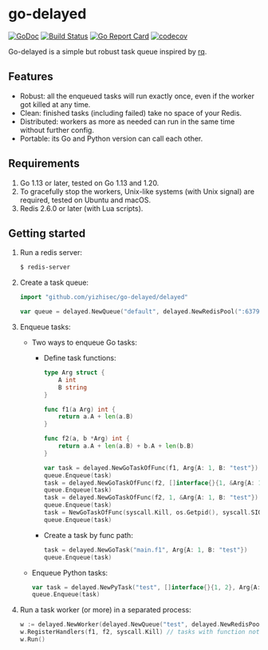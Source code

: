 # go-delayed
[![GoDoc](https://pkg.go.dev/badge/github.com/yizhisec/go-delayed)](https://pkg.go.dev/github.com/yizhisec/go-delayed)
[![Build Status](https://github.com/yizhisec/go-delayed/actions/workflows/go.yml/badge.svg)](https://github.com/yizhisec/go-delayed/actions)
[![Go Report Card](https://goreportcard.com/badge/github.com/yizhisec/go-delayed)](https://goreportcard.com/report/github.com/yizhisec/go-delayed)
[![codecov](https://codecov.io/gh/yizhisec/go-delayed/branch/main/graph/badge.svg?token=YKJLNCK2P4)](https://codecov.io/gh/yizhisec/go-delayed)

Go-delayed is a simple but robust task queue inspired by [rq](https://python-rq.org/).

## Features

* Robust: all the enqueued tasks will run exactly once, even if the worker got killed at any time.
* Clean: finished tasks (including failed) take no space of your Redis.
* Distributed: workers as more as needed can run in the same time without further config.
* Portable: its Go and Python version can call each other.

## Requirements

1. Go 1.13 or later, tested on Go 1.13 and 1.20.
2. To gracefully stop the workers, Unix-like systems (with Unix signal) are required, tested on Ubuntu and macOS.
3. Redis 2.6.0 or later (with Lua scripts).

## Getting started

1. Run a redis server:

    ```bash
    $ redis-server
    ```

2. Create a task queue:

    ```Go
	import "github.com/yizhisec/go-delayed/delayed"

	var queue = delayed.NewQueue("default", delayed.NewRedisPool(":6379")) // "default" is the queue name
    ```

3. Enqueue tasks:
	* Two ways to enqueue Go tasks:
		* Define task functions:

			```Go
			type Arg struct {
				A int
				B string
			}

			func f1(a Arg) int {
				return a.A + len(a.B)
			}

			func f2(a, b *Arg) int {
				return a.A + len(a.B) + b.A + len(b.B)
			}

			var task = delayed.NewGoTaskOfFunc(f1, Arg{A: 1, B: "test"})
			queue.Enqueue(task)
			task = delayed.NewGoTaskOfFunc(f2, []interface{}{1, &Arg{A: 1, B: "test"}})
			queue.Enqueue(task)
			task = delayed.NewGoTaskOfFunc(f2, 1, &Arg{A: 1, B: "test"}) // same as the above task
			queue.Enqueue(task)
			task = NewGoTaskOfFunc(syscall.Kill, os.Getpid(), syscall.SIGHUP)
			queue.Enqueue(task)
			```
		* Create a task by func path:

			```Go
			task = delayed.NewGoTask("main.f1", Arg{A: 1, B: "test"})
			queue.Enqueue(task)
			```
	* Enqueue Python tasks:

		```Go
		var task = delayed.NewPyTask("test", []interface{}{1, 2}, Arg{A: 1, B: "test"}) // args must be slice, array or nil, kwArgs must be map, struct or nil
		queue.Enqueue(task)
		```

5. Run a task worker (or more) in a separated process:

    ```Go
	w := delayed.NewWorker(delayed.NewQueue("test", delayed.NewRedisPool(":6379")))
	w.RegisterHandlers(f1, f2, syscall.Kill) // tasks with function not been registered will be ignored
	w.Run()
    ```